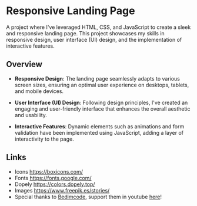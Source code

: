 # Responsive Landing Page 

<!-- <img height="30px" weight="30px" src="https://github.com/rishavy/PRODIGY_WD_01/blob/main/favicon.svg" /> -->

A project where I've leveraged HTML, CSS, and JavaScript to create a sleek and responsive landing page. This project showcases my skills in responsive design, user interface (UI) design, and the implementation of interactive features.

## Overview

- **Responsive Design**: The landing page seamlessly adapts to various screen sizes, ensuring an optimal user experience on desktops, tablets, and mobile devices.

- **User Interface (UI) Design**: Following design principles, I've created an engaging and user-friendly interface that enhances the overall aesthetic and usability.

- **Interactive Features**: Dynamic elements such as animations and form validation have been implemented using JavaScript, adding a layer of interactivity to the page.

## Links
- Icons https://boxicons.com/
- Fonts https://fonts.google.com/
- Dopely https://colors.dopely.top/
- Images https://www.freepik.es/stories/
- Special thanks to [Bedimcode](https://github.com/bedimcode), support them in youtube [here](https://www.youtube.com/Bedimcode)!
